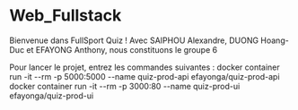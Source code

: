 # Web_Fullstack

Bienvenue dans FullSport Quiz !
Avec SAIPHOU Alexandre, DUONG Hoang-Duc et EFAYONG Anthony, nous constituons le groupe 6

Pour lancer le projet, entrez les commandes suivantes :
docker container run -it --rm -p 5000:5000 --name quiz-prod-api efayonga/quiz-prod-api
docker container run -it --rm -p 3000:80 --name quiz-prod-ui efayonga/quiz-prod-ui
